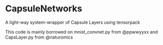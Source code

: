 # CapsuleNetworks
 A light-way system-wrapper of Capsule Layers using tensorpack
 
 This code is mainly borrowed on mnist_convnet.py from @ppwwyyxx and CapsLayer.py from @naturomics 
 
 
 
 
